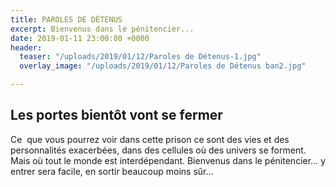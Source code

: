 ```yaml
---
title: PAROLES DE DÉTENUS
excerpt: Bienvenus dans le pénitencier...
date: 2019-01-11 23:00:00 +0000
header:
  teaser: "/uploads/2019/01/12/Paroles de Détenus-1.jpg"
  overlay_image: "/uploads/2019/01/12/Paroles de Détenus ban2.jpg"

---
```

## Les portes bientôt vont se fermer

Ce  que vous pourrez voir dans cette prison ce sont des vies et des personnalités exacerbées, dans des cellules où des univers se forment. Mais où tout le monde est interdépendant. Bienvenus dans le pénitencier... y entrer sera facile, en sortir beaucoup moins sûr...